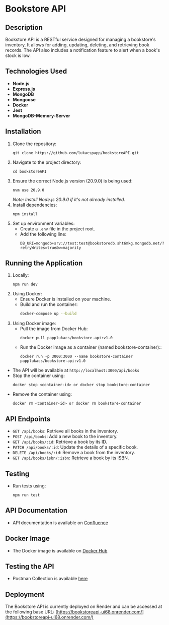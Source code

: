 
# Bookstore API

## Description
Bookstore API is a RESTful service designed for managing a bookstore's inventory. It allows for adding, updating, deleting, and retrieving book records. The API also includes a notification feature to alert when a book's stock is low.

## Technologies Used
- **Node.js**
- **Express.js**
- **MongoDB**
- **Mongoose**
- **Docker**
- **Jest**
- **MongoDB-Memory-Server**

## Installation
1. Clone the repository:
   ```
   git clone https://github.com/lukacspapp/bookstoreAPI.git
   ```
2. Navigate to the project directory:
   ```
   cd bookstoreAPI
   ```
3. Ensure the correct Node.js version (20.9.0) is being used:
   ```
   nvm use 20.9.0
   ```
   _Note: Install Node.js 20.9.0 if it's not already installed._
4. Install dependencies:
   ```
   npm install
   ```
5. Set up environment variables:
   - Create a `.env` file in the project root.
   - Add the following line:
     ```
     DB_URI=mongodb+srv://test:test@bookstoredb.sht6mkg.mongodb.net/?retryWrites=true&w=majority
     ```

## Running the Application
1. Locally:
   ```
   npm run dev
   ```
2. Using Docker:
   - Ensure Docker is installed on your machine.
   - Build and run the container:
     ```sh
     docker-compose up --build
     ```
3. Using Docker image:
   - Pull the image from Docker Hub:
     ```
     docker pull papplukacs/bookstore-api:v1.0
     ```
   - Run the Docker image as a container (named bookstore-container)::
     ```
     docker run -p 3000:3000 --name bookstore-container papplukacs/bookstore-api:v1.0
     ```
  - The API will be available at `http://localhost:3000/api/books`
  - Stop the container using:
    ```
    docker stop <container-id> or docker stop bookstore-container
    ```
  - Remove the container using:
    ```
    docker rm <container-id> or docker rm bookstore-container
    ```


## API Endpoints
- `GET /api/books`: Retrieve all books in the inventory.
- `POST /api/books`: Add a new book to the inventory.
- `GET /api/books/:id`: Retrieve a book by its ID.
- `PATCH /api/books/:id`: Update the details of a specific book.
- `DELETE /api/books/:id`: Remove a book from the inventory.
- `GET /api/books/isbn/:isbn`: Retrieve a book by its ISBN.

## Testing
- Run tests using:
  ```
  npm run test
  ```

## API Documentation
- API documentation is available on [Confluence](https://papplukacs.atlassian.net/wiki/spaces/BSA/overview)

## Docker Image
- The Docker image is available on [Docker Hub](https://hub.docker.com/r/papplukacs/bookstore-api)

## Testing the API
- Postman Collection is available [here](https://github.com/lukacspapp/bookstoreAPI/blob/master/BookstoreAPI.postman_collection.json)

## Deployment
The Bookstore API is currently deployed on Render and can be accessed at the following base URL:
[https://bookstoreapi-ui68.onrender.com/](https://bookstoreapi-ui68.onrender.com/)
